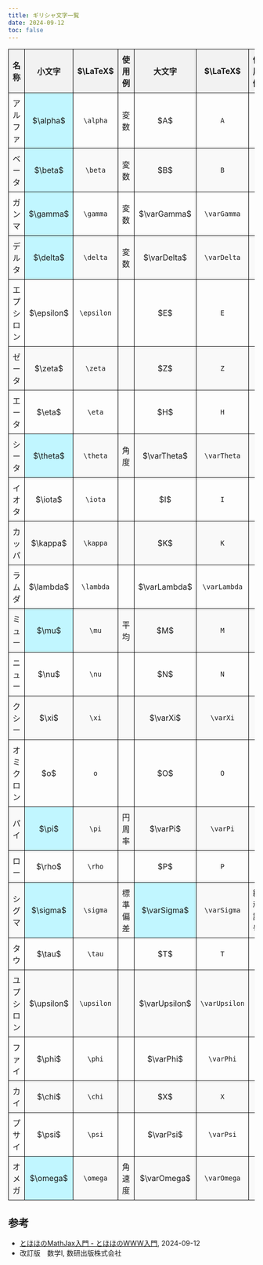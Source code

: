 ```yaml
---
title: ギリシャ文字一覧
date: 2024-09-12
toc: false
---
```


<style>
    table {
        width: 100%;
        border-collapse: collapse;
    }
    th, td {
        border: 1px solid black;
        padding: 8px;
        text-align: center;
        min-height: 24px;
    }
    th {
        background-color: #f2f2f2;
    }
    tr:nth-child(even) {
        background-color: #f9f9f9;
    }
    .significant {
        background-color: rgb(193, 246, 255);
    }

    /* スマホ対応のCSS */
    @media (max-width: 768px) {
        th[data-label="LaTeX"],
        td[data-label="LaTeX"] {
            display: none;
        }
    }
</style>

<table>
    <thead>
        <tr>
            <th data-label="名称">名称</th>
            <th data-label="小文字">小文字</th>
            <th data-label="LaTeX"> $\LaTeX$ </th>
            <th data-label="使用例">使用例</th>
            <th data-label="大文字">大文字</th>
            <th data-label="LaTeX"> $\LaTeX$ </th>
            <th data-label="使用例">使用例</th>
        </tr>
    </thead>
    <tbody>
        <tr>
            <td data-label="名称">アルファ</td>
            <td data-label="小文字" class="significant"> $\alpha$ </td>
            <td data-label="LaTeX"><code>\alpha</code></td>
            <td data-label="使用例">変数</td>
            <td data-label="大文字"> $A$ </td>
            <td data-label="LaTeX"><code>A</code></td>
            <td data-label="使用例"></td>
        </tr>
        <tr>
            <td data-label="名称">ベータ</td>
            <td data-label="小文字" class="significant"> $\beta$ </td>
            <td data-label="LaTeX"><code>\beta</code></td>
            <td data-label="使用例">変数</td>
            <td data-label="大文字"> $B$ </td>
            <td data-label="LaTeX"><code>B</code></td>
            <td data-label="使用例"></td>
        </tr>
        <tr>
            <td data-label="名称">ガンマ</td>
            <td data-label="小文字" class="significant"> $\gamma$ </td>
            <td data-label="LaTeX"><code>\gamma</code></td>
            <td data-label="使用例">変数</td>
            <td data-label="大文字"> $\varGamma$ </td>
            <td data-label="LaTeX"><code>\varGamma</code></td>
            <td data-label="使用例"></td>
        </tr>
        <tr>
            <td data-label="名称">デルタ</td>
            <td data-label="小文字" class="significant"> $\delta$ </td>
            <td data-label="LaTeX"><code>\delta</code></td>
            <td data-label="使用例">変数</td>
            <td data-label="大文字"> $\varDelta$ </td>
            <td data-label="LaTeX"><code>\varDelta</code></td>
            <td data-label="使用例"></td>
        </tr>
        <tr>
            <td data-label="名称">エプシロン</td>
            <td data-label="小文字"> $\epsilon$ </td>
            <td data-label="LaTeX"><code>\epsilon</code></td>
            <td data-label="使用例"></td>
            <td data-label="大文字"> $E$ </td>
            <td data-label="LaTeX"><code>E</code></td>
            <td data-label="使用例"></td>
        </tr>
        <tr>
            <td data-label="名称">ゼータ</td>
            <td data-label="小文字"> $\zeta$ </td>
            <td data-label="LaTeX"><code>\zeta</code></td>
            <td data-label="使用例"></td>
            <td data-label="大文字"> $Z$ </td>
            <td data-label="LaTeX"><code>Z</code></td>
            <td data-label="使用例"></td>
        </tr>
        <tr>
            <td data-label="名称">エータ</td>
            <td data-label="小文字"> $\eta$ </td>
            <td data-label="LaTeX"><code>\eta</code></td>
            <td data-label="使用例"></td>
            <td data-label="大文字"> $H$ </td>
            <td data-label="LaTeX"><code>H</code></td>
            <td data-label="使用例"></td>
        </tr>
        <tr>
            <td data-label="名称">シータ</td>
            <td data-label="小文字" class="significant"> $\theta$ </td>
            <td data-label="LaTeX"><code>\theta</code></td>
            <td data-label="使用例">角度</td>
            <td data-label="大文字"> $\varTheta$ </td>
            <td data-label="LaTeX"><code>\varTheta</code></td>
            <td data-label="使用例"></td>
        </tr>
        <tr>
            <td data-label="名称">イオタ</td>
            <td data-label="小文字"> $\iota$ </td>
            <td data-label="LaTeX"><code>\iota</code></td>
            <td data-label="使用例"></td>
            <td data-label="大文字"> $I$ </td>
            <td data-label="LaTeX"><code>I</code></td>
            <td data-label="使用例"></td>
        </tr>
        <tr>
            <td data-label="名称">カッパ</td>
            <td data-label="小文字"> $\kappa$ </td>
            <td data-label="LaTeX"><code>\kappa</code></td>
            <td data-label="使用例"></td>
            <td data-label="大文字"> $K$ </td>
            <td data-label="LaTeX"><code>K</code></td>
            <td data-label="使用例"></td>
        </tr>
        <tr>
            <td data-label="名称">ラムダ</td>
            <td data-label="小文字"> $\lambda$ </td>
            <td data-label="LaTeX"><code>\lambda</code></td>
            <td data-label="使用例"></td>
            <td data-label="大文字"> $\varLambda$ </td>
            <td data-label="LaTeX"><code>\varLambda</code></td>
            <td data-label="使用例"></td>
        </tr>
        <tr>
            <td data-label="名称">ミュー</td>
            <td data-label="小文字" class="significant"> $\mu$ </td>
            <td data-label="LaTeX"><code>\mu</code></td>
            <td data-label="使用例">平均</td>
            <td data-label="大文字"> $M$ </td>
            <td data-label="LaTeX"><code>M</code></td>
            <td data-label="使用例"></td>
        </tr>
        <tr>
            <td data-label="名称">ニュー</td>
            <td data-label="小文字"> $\nu$ </td>
            <td data-label="LaTeX"><code>\nu</code></td>
            <td data-label="使用例"></td>
            <td data-label="大文字"> $N$ </td>
            <td data-label="LaTeX"><code>N</code></td>
            <td data-label="使用例"></td>
        </tr>
        <tr>
            <td data-label="名称">クシー</td>
            <td data-label="小文字"> $\xi$ </td>
            <td data-label="LaTeX"><code>\xi</code></td>
            <td data-label="使用例"></td>
            <td data-label="大文字"> $\varXi$ </td>
            <td data-label="LaTeX"><code>\varXi</code></td>
            <td data-label="使用例"></td>
        </tr>
        <tr>
            <td data-label="名称">オミクロン</td>
            <td data-label="小文字"> $o$ </td>
            <td data-label="LaTeX"><code>o</code></td>
            <td data-label="使用例"></td>
            <td data-label="大文字"> $O$ </td>
            <td data-label="LaTeX"><code>O</code></td>
            <td data-label="使用例"></td>
        </tr>
        <tr>
            <td data-label="名称">パイ</td>
            <td data-label="小文字" class="significant"> $\pi$ </td>
            <td data-label="LaTeX"><code>\pi</code></td>
            <td data-label="使用例">円周率</td>
            <td data-label="大文字"> $\varPi$ </td>
            <td data-label="LaTeX"><code>\varPi</code></td>
            <td data-label="使用例"></td>
        </tr>
        <tr>
            <td data-label="名称">ロー</td>
            <td data-label="小文字"> $\rho$ </td>
            <td data-label="LaTeX"><code>\rho</code></td>
            <td data-label="使用例"></td>
            <td data-label="大文字"> $P$ </td>
            <td data-label="LaTeX"><code>P</code></td>
            <td data-label="使用例"></td>
        </tr>
        <tr>
            <td data-label="名称">シグマ</td>
            <td data-label="小文字" class="significant"> $\sigma$ </td>
            <td data-label="LaTeX"><code>\sigma</code></td>
            <td data-label="使用例">標準偏差</td>
            <td data-label="大文字" class="significant"> $\varSigma$ </td>
            <td data-label="LaTeX"><code>\varSigma</code></td>
            <td data-label="使用例">総和記号</td>
        </tr>
        <tr>
            <td data-label="名称">タウ</td>
            <td data-label="小文字"> $\tau$ </td>
            <td data-label="LaTeX"><code>\tau</code></td>
            <td data-label="使用例"></td>
            <td data-label="大文字"> $T$ </td>
            <td data-label="LaTeX"><code>T</code></td>
            <td data-label="使用例"></td>
        </tr>
        <tr>
            <td data-label="名称">ユプシロン</td>
            <td data-label="小文字"> $\upsilon$ </td>
            <td data-label="LaTeX"><code>\upsilon</code></td>
            <td data-label="使用例"></td>
            <td data-label="大文字"> $\varUpsilon$ </td>
            <td data-label="LaTeX"><code>\varUpsilon</code></td>
            <td data-label="使用例"></td>
        </tr>
        <tr>
            <td data-label="名称">ファイ</td>
            <td data-label="小文字"> $\phi$ </td>
            <td data-label="LaTeX"><code>\phi</code></td>
            <td data-label="使用例"></td>
            <td data-label="大文字"> $\varPhi$ </td>
            <td data-label="LaTeX"><code>\varPhi</code></td>
            <td data-label="使用例"></td>
        </tr>
        <tr>
            <td data-label="名称">カイ</td>
            <td data-label="小文字"> $\chi$ </td>
            <td data-label="LaTeX"><code>\chi</code></td>
            <td data-label="使用例"></td>
            <td data-label="大文字"> $X$ </td>
            <td data-label="LaTeX"><code>X</code></td>
            <td data-label="使用例"></td>
        </tr>
        <tr>
            <td data-label="名称">プサイ</td>
            <td data-label="小文字"> $\psi$ </td>
            <td data-label="LaTeX"><code>\psi</code></td>
            <td data-label="使用例"></td>
            <td data-label="大文字"> $\varPsi$ </td>
            <td data-label="LaTeX"><code>\varPsi</code></td>
            <td data-label="使用例"></td>
        </tr>
        <tr>
            <td data-label="名称">オメガ</td>
            <td data-label="小文字" class="significant"> $\omega$ </td>
            <td data-label="LaTeX"><code>\omega</code></td>
            <td data-label="使用例">角速度</td>
            <td data-label="大文字"> $\varOmega$ </td>
            <td data-label="LaTeX"><code>\varOmega</code></td>
            <td data-label="使用例"></td>
        </tr>
    </tbody>
</table>

## 参考
- [とほほのMathJax入門 - とほほのWWW入門](https://www.tohoho-web.com/ex/mathjax.html#greek-characters), 2024-09-12
- 改訂版　数学Ⅰ, 数研出版株式会社
